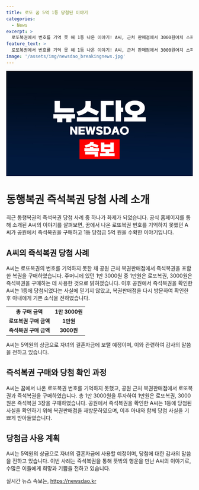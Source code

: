 ```yaml
---
title: 로또 꿈 5억 1등 당첨된 이야기
categories:
  - News
excerpt: >
  로또복권에서 번호를 기억 못 해 1등 나온 이야기! A씨, 근처 판매점에서 3000원어치 스피또1000을 샀는데 5억 당첨! 복권판매점 재방문해 확인한 후 아내와 기뻐함. 당첨금은 결혼자금으로 쓸 예정이라며 감사 인사까지!
feature_text: >
  로또복권에서 번호를 기억 못 해 1등 나온 이야기! A씨, 근처 판매점에서 3000원어치 스피또1000을 샀는데 5억 당첨! 복권판매점 재방문해 확인한 후 아내와 기뻐함. 당첨금은 결혼자금으로 쓸 예정이라며 감사 인사까지!
image: '/assets/img/newsdao_breakingnews.jpg'
---
```


<p><img src="/assets/img/newsdao_breakingnews.jpg" alt="implanttips 속보" /></p>

<h1>동행복권 즉석복권 당첨 사례 소개</h1>

<p data-ke-size="size16">최근 동행복권의 즉석복권 당첨 사례 중 하나가 화제가 되었습니다. 공식 홈페이지를 통해 소개된 A씨의 이야기를 살펴보면, 꿈에서 나온 로또복권 번호를 기억하지 못했던 A씨가 공원에서 즉석복권을 구매하고 1등 당첨금 5억 원을 수확한 이야기입니다.</p>

<h2 data-ke-size="size26">A씨의 즉석복권 당첨 사례</h2>

<p data-ke-size="size16">A씨는 로또복권의 번호를 기억하지 못한 채 공원 근처 복권판매점에서 즉석복권을 포함한 복권을 구매하였습니다. 주머니에 있던 1만 3000원 중 1만원은 로또복권, 3000원은 즉석복권을 구매하는 데 사용한 것으로 밝혀졌습니다. 이후 공원에서 즉석복권을 확인한 A씨는 1등에 당첨되었다는 사실에 믿기지 않았고, 복권판매점을 다시 방문하여 확인한 후 아내에게 기쁜 소식을 전하였습니다.</p>

<table>
    <tbody>
        <tr>
            <td style="text-align: center; height: 17px;"><b>총 구매 금액</b></td>
            <td style="text-align: center; height: 17px;"><b>1만 3000원</b></td>
        </tr>
        <tr>
            <td style="text-align: center; height: 17px;"><b>로또복권 구매 금액</b></td>
            <td style="text-align: center; height: 17px;"><b>1만원</b></td>
        </tr>
        <tr>
            <td style="text-align: center; height: 17px;"><b>즉석복권 구매 금액</b></td>
            <td style="text-align: center; height: 17px;"><b>3000원</b></td>
        </tr>
    </tbody>
</table>

<p data-ke-size="size16">A씨는 5억원의 상금으로 자녀의 결혼자금에 보탤 예정이며, 이와 관련하여 감사의 말씀을 전하고 있습니다.</p>

<h2 data-ke-size="size26">즉석복권 구매와 당첨 확인 과정</h2>

<p data-ke-size="size16">A씨는 꿈에서 나온 로또복권 번호를 기억하지 못했고, 공원 근처 복권판매점에서 로또복권과 즉석복권을 구매하였습니다. 총 1만 3000원을 투자하여 1만원은 로또복권, 3000원은 즉석복권 3장을 구매하였습니다. 공원에서 즉석복권을 확인한 A씨는 1등에 당첨된 사실을 확인하기 위해 복권판매점을 재방문하였으며, 이후 아내와 함께 당첨 사실을 기쁘게 받아들였습니다.</p>

<h2 data-ke-size="size26">당첨금 사용 계획</h2>

<p data-ke-size="size16">A씨는 5억원의 상금으로 자녀의 결혼자금에 사용할 예정이며, 당첨에 대한 감사의 말씀을 전하고 있습니다. 이번 사례는 즉석복권을 통해 뜻밖의 행운을 만난 A씨의 이야기로, 수많은 이들에게 희망과 기쁨을 전하고 있습니다.</p>
실시간 뉴스 속보는, <a href="https://newsdao.kr" rel="dofollow">https://newsdao.kr</a>


